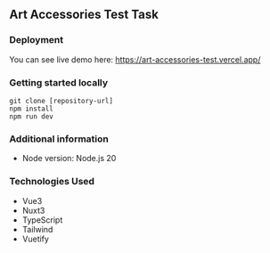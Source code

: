 ## Art Accessories Test Task

### Deployment

You can see live demo here: https://art-accessories-test.vercel.app/

### Getting started locally
```
git clone [repository-url]
npm install
npm run dev
```

### Additional information
* Node version: Node.js 20

### Technologies Used
* Vue3
* Nuxt3
* TypeScript
* Tailwind
* Vuetify